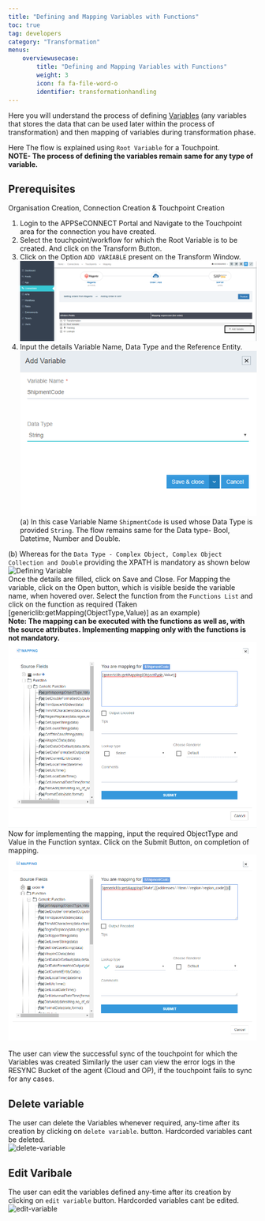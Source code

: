 ```yaml
---
title: "Defining and Mapping Variables with Functions"
toc: true
tag: developers
category: "Transformation"
menus: 
    overviewusecase:
        title: "Defining and Mapping Variables with Functions"
        weight: 3
        icon: fa fa-file-word-o
        identifier: transformationhandling
---
```



Here you will understand the process of defining [Variables](/transformation/types-of-variable/) (any variables that stores the data that can be used later within 
the process of transformation) and then mapping of variables during transformation phase. 

Here The flow is explained using `Root Variable` for a Touchpoint.   
**NOTE- The process of defining the variables remain same for any type of variable.**


## Prerequisites

Organisation Creation, Connection Creation & Touchpoint Creation

1.	Login to the APPSeCONNECT Portal and Navigate to the Touchpoint area for the connection you have created.
2.	Select the touchpoint/workflow for which the Root Variable is to be created. And click on the Transform Button.
3.	Click on the Option `ADD VARIABLE` present on the Transform Window.
![addvariable1](/staticfiles/Transformation/media/addvariable1.png)
4.  Input the details Variable Name, Data Type and the Reference Entity.               
![addvariable2](/staticfiles/Transformation/media/addvariable2.png)        
(a) In this case Variable Name `ShipmentCode` is used whose Data Type is provided `String`. The flow remains same for the 
Data type-  Bool, Datetime, Number and Double.

 (b) Whereas for the `Data Type - Complex Object, Complex Object Collection and Double` providing the XPATH is mandatory as
shown below  
![Defining Variable](../../../../staticfiles/Transformation/media/defining_variable.png)  
Once the details are filled, click on Save and Close. 
For Mapping the variable, click on the Open button, which is visible beside the variable name, when hovered over.
Select the function from the `Functions List`  and click on the function as required (Taken [genericlib:getMapping(ObjectType,Value)] as an example)    
**Note: The mapping can be executed with the functions as well as, with the source attributes. Implementing mapping only with the functions is not mandatory.**
![addvariable_new](/staticfiles/Transformation/media/addvariable_new.png)   Now for implementing the mapping, input the required ObjectType and Value in the Function syntax. Click on the Submit Button, on completion of mapping.
![addvariable_new2](/staticfiles/Transformation/media/addvariable_new2.png)   

The user can view the successful sync of the touchpoint for which the Variables was created
Similarly the user can view the error logs in the RESYNC Bucket of the agent (Cloud and OP), if the touchpoint fails to sync for any cases.

## Delete variable
The user can delete the Variables whenever required, any-time after its creation by clicking on `delete variable`.
button. Hardcorded variables cant be deleted.  
![delete-variable](../../../../staticfiles/Transformation/media/delete-variable.png)

## Edit Varibale

The user can edit the variables defined any-time after its creation by clicking on `edit variable` button.
Hardcorded variables cant be edited.  
![edit-variable](../../../../_site/staticfiles/Transformation/media/edit-variable.png)




